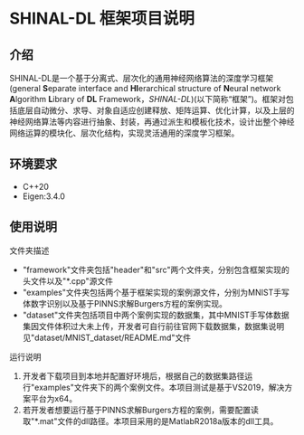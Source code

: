 # SHINAL-DL 框架项目说明
## 介绍
SHINAL-DL是一个基于分离式、层次化的通用神经网络算法的深度学习框架(general **S**eparate interface and **HI**erarchical structure of **N**eural network **A**lgorithm **L**ibrary of **DL** Framework，*SHINAL-DL*)(以下简称“框架”)。框架对包括底层自动微分、求导、对象自适应创建释放、矩阵运算、优化计算，以及上层的神经网络算法等内容进行抽象、封装，再通过派生和模板化技术，设计出整个神经网络运算的模块化、层次化结构，实现灵活通用的深度学习框架。
## 环境要求

- C++20
- Eigen:3.4.0
## 使用说明

文件夹描述
- "framework"文件夹包括"header"和"src"两个文件夹，分别包含框架实现的头文件以及"*.cpp"源文件
- "examples"文件夹包括两个基于框架实现的案例源文件，分别为MNIST手写体数字识别以及基于PINNS求解Burgers方程的案例实现。
- "dataset"文件夹包括项目中两个案例实现的数据集，其中MNIST手写体数据集因文件体积过大未上传，开发者可自行前往官网下载数据集，数据集说明见"dataset/MNIST_dataset/README.md"文件

运行说明
1. 开发者下载项目到本地并配置好环境后，根据自己的数据集路径运行"examples"文件夹下的两个案例文件。本项目测试是基于VS2019，解决方案平台为x64。
2. 若开发者想要运行基于PINNS求解Burgers方程的案例，需要配置读取"*.mat"文件的dll路径。本项目采用的是MatlabR2018a版本的dll工具。
